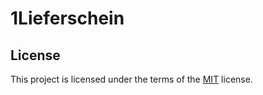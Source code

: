 # 1Lieferschein
## License

This project is licensed under the terms of the [MIT](LICENSE.md) license.
